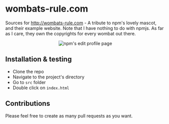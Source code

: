 # wombats-rule.com
Sources for http://wombats-rule.com - A tribute to npm's lovely mascot, and their example website.
Note that I have nothing to do with npmjs. As far as I care, they own the copyrights for every wombat out there.

<p align="center">
  <img src="http://wombats-rule.com/proof.png)" alt="npm's edit profile page"/>
</p>

## Installation & testing
* Clone the repo
* Navigate to the project's directory
* Go to `src` folder
* Double click on `index.html`

## Contributions
Please feel free to create as many pull requests as you want.

